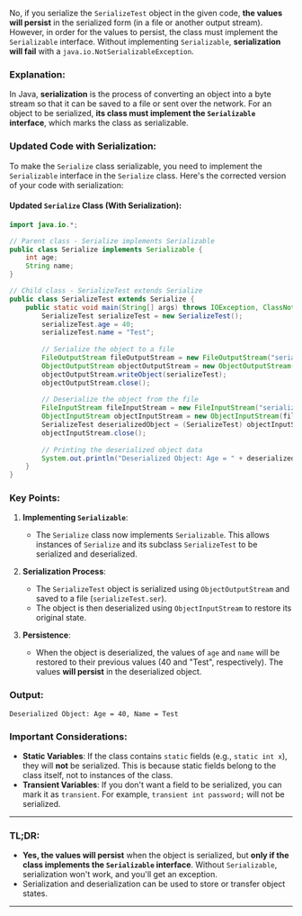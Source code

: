 No, if you serialize the `SerializeTest` object in the given code, **the values will persist** in the serialized form (in a file or another output stream). However, in order for the values to persist, the class must implement the `Serializable` interface. Without implementing `Serializable`, **serialization will fail** with a `java.io.NotSerializableException`.

### Explanation:

In Java, **serialization** is the process of converting an object into a byte stream so that it can be saved to a file or sent over the network. For an object to be serialized, **its class must implement the `Serializable` interface**, which marks the class as serializable.

### Updated Code with Serialization:

To make the `Serialize` class serializable, you need to implement the `Serializable` interface in the `Serialize` class. Here's the corrected version of your code with serialization:

#### Updated `Serialize` Class (With Serialization):

```java
import java.io.*;

// Parent class - Serialize implements Serializable
public class Serialize implements Serializable {
    int age;
    String name;
}

// Child class - SerializeTest extends Serialize
public class SerializeTest extends Serialize {
    public static void main(String[] args) throws IOException, ClassNotFoundException {
        SerializeTest serializeTest = new SerializeTest();
        serializeTest.age = 40;
        serializeTest.name = "Test";
        
        // Serialize the object to a file
        FileOutputStream fileOutputStream = new FileOutputStream("serializeTest.ser");
        ObjectOutputStream objectOutputStream = new ObjectOutputStream(fileOutputStream);
        objectOutputStream.writeObject(serializeTest);
        objectOutputStream.close();
        
        // Deserialize the object from the file
        FileInputStream fileInputStream = new FileInputStream("serializeTest.ser");
        ObjectInputStream objectInputStream = new ObjectInputStream(fileInputStream);
        SerializeTest deserializedObject = (SerializeTest) objectInputStream.readObject();
        objectInputStream.close();
        
        // Printing the deserialized object data
        System.out.println("Deserialized Object: Age = " + deserializedObject.age + ", Name = " + deserializedObject.name);
    }
}
```

### Key Points:

1. **Implementing `Serializable`**:
    - The `Serialize` class now implements `Serializable`. This allows instances of `Serialize` and its subclass `SerializeTest` to be serialized and deserialized.

2. **Serialization Process**:
    - The `SerializeTest` object is serialized using `ObjectOutputStream` and saved to a file (`serializeTest.ser`).
    - The object is then deserialized using `ObjectInputStream` to restore its original state.

3. **Persistence**:
    - When the object is deserialized, the values of `age` and `name` will be restored to their previous values (40 and "Test", respectively). The values **will persist** in the deserialized object.

### Output:
```
Deserialized Object: Age = 40, Name = Test
```

### **Important Considerations**:
- **Static Variables**: If the class contains `static` fields (e.g., `static int x`), they will **not** be serialized. This is because static fields belong to the class itself, not to instances of the class.
- **Transient Variables**: If you don't want a field to be serialized, you can mark it as `transient`. For example, `transient int password;` will not be serialized.

---

### TL;DR:
- **Yes, the values will persist** when the object is serialized, but **only if the class implements the `Serializable` interface**. Without `Serializable`, serialization won't work, and you'll get an exception.
- Serialization and deserialization can be used to store or transfer object states.

---